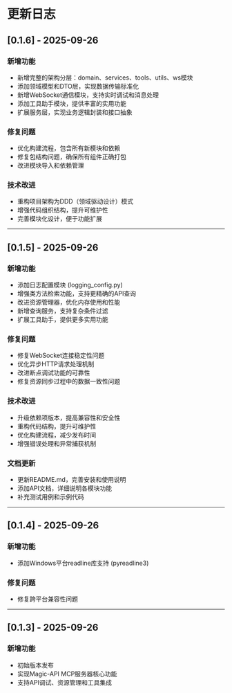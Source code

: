 # 更新日志

## [0.1.6] - 2025-09-26

### 新增功能
- 新增完整的架构分层：domain、services、tools、utils、ws模块
- 添加领域模型和DTO层，实现数据传输标准化
- 新增WebSocket通信模块，支持实时调试和消息处理
- 添加工具助手模块，提供丰富的实用功能
- 扩展服务层，实现业务逻辑封装和接口抽象

### 修复问题
- 优化构建流程，包含所有新模块和依赖
- 修复包结构问题，确保所有组件正确打包
- 改进模块导入和依赖管理

### 技术改进
- 重构项目架构为DDD（领域驱动设计）模式
- 增强代码组织结构，提升可维护性
- 完善模块化设计，便于功能扩展

---

## [0.1.5] - 2025-09-26

### 新增功能
- 添加日志配置模块 (logging_config.py)
- 增强类方法检索功能，支持更精确的API查询
- 改进资源管理器，优化内存使用和性能
- 新增查询服务，支持复杂条件过滤
- 扩展工具助手，提供更多实用功能

### 修复问题
- 修复WebSocket连接稳定性问题
- 优化异步HTTP请求处理机制
- 改进断点调试功能的可靠性
- 修复资源同步过程中的数据一致性问题

### 技术改进
- 升级依赖项版本，提高兼容性和安全性
- 重构代码结构，提升可维护性
- 优化构建流程，减少发布时间
- 增强错误处理和异常捕获机制

### 文档更新
- 更新README.md，完善安装和使用说明
- 添加API文档，详细说明各模块功能
- 补充测试用例和示例代码

---

## [0.1.4] - 2025-09-26

### 新增功能
- 添加Windows平台readline库支持 (pyreadline3)

### 修复问题
- 修复跨平台兼容性问题

---

## [0.1.3] - 2025-09-26

### 新增功能
- 初始版本发布
- 实现Magic-API MCP服务器核心功能
- 支持API调试、资源管理和工具集成
